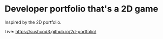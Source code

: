 # Developer portfolio that's a 2D game

Inspired by the 2D portfolio.

Live: https://sushcod3.github.io/2d-portfolio/
